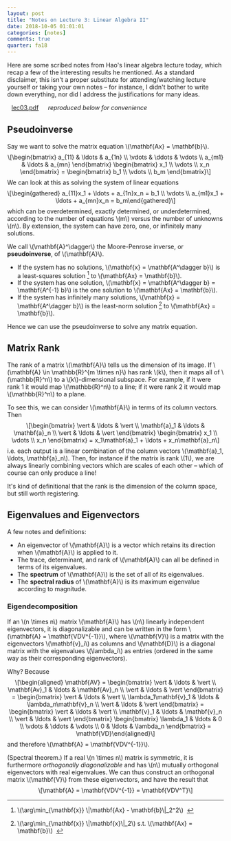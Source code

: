 ```yaml
---
layout: post
title: "Notes on Lecture 3: Linear Algebra II"
date: 2018-10-05 01:01:01
categories: [notes]
comments: true
quarter: fa18
---
```


<style>
  #post h2 { margin: 0.8em 0 0.8em; }
  #post h3 { margin: 1.2em 0 1.2em; }
</style>

Here are some scribed notes from Hao's linear algebra lecture today, which recap a few of the interesting results he mentioned. As a standard disclaimer, this isn't a proper substitute for attending/watching lecture yourself or taking your own notes – for instance, I didn't bother to write down everything, nor did I address the justifications for many ideas.

<a href="{{ site.url }}/notes/fa18/lec03.pdf" class="btn btn-warning" style="line-height: 1.2; padding: 8px 10px">lec03.pdf</a>&nbsp;&nbsp; <em>reproduced below for convenience</em>

<!--more-->

<h2 id="pseudoinverse">Pseudoinverse</h2>
<p>Say we want to solve the matrix equation <span class="math inline">\(\mathbf{Ax} = \mathbf{b}\)</span>. <span class="math display">\[\begin{bmatrix}
a_{11} &amp; \ldots &amp; a_{1n} \\
\vdots &amp; \ddots &amp; \vdots \\
a_{m1} &amp; \ldots &amp; a_{mn}
\end{bmatrix}
\begin{bmatrix}
x_1 \\
\vdots \\
x_n
\end{bmatrix}
=
\begin{bmatrix}
b_1 \\
\vdots \\
b_m
\end{bmatrix}\]</span> We can look at this as solving the system of linear equations <span class="math display">\[\begin{gathered}
a_{11}x_1 + \ldots + a_{1n}x_n = b_1 \\
\vdots \\
a_{m1}x_1 + \ldots + a_{mn}x_n = b_m\end{gathered}\]</span> which can be overdetermined, exactly determined, or underdetermined, according to the number of equations <span class="math inline">\(m\)</span> versus the number of unknowns <span class="math inline">\(n\)</span>. By extension, the system can have zero, one, or infinitely many solutions.</p>
<p>We call <span class="math inline">\(\mathbf{A}^\dagger\)</span> the Moore-Penrose inverse, or <strong>pseudoinverse</strong>, of <span class="math inline">\(\mathbf{A}\)</span>.</p>
<ul>
<li>If the system has no solutions, <span class="math inline">\(\mathbf{x} = \mathbf{A^\dagger b}\)</span> is a least-squares solution <a href="#fn1" class="footnote-ref" id="fnref1"><sup>1</sup></a> to <span class="math inline">\(\mathbf{Ax} = \mathbf{b}\)</span>.</li>
<li>If the system has one solution, <span class="math inline">\(\mathbf{x} = \mathbf{A^\dagger b} = \mathbf{A^{-1} b}\)</span> is the one solution to <span class="math inline">\(\mathbf{Ax} = \mathbf{b}\)</span>.</li>
<li>If the system has infinitely many solutions, <span class="math inline">\(\mathbf{x} = \mathbf{A^\dagger b}\)</span> is the least-norm solution <a href="#fn2" class="footnote-ref" id="fnref2"><sup>2</sup></a> to <span class="math inline">\(\mathbf{Ax} = \mathbf{b}\)</span>.</li>
</ul>
<p>Hence we can use the pseudoinverse to solve any matrix equation.</p>
<h2 id="matrix-rank">Matrix Rank</h2>
<p>The rank of a matrix <span class="math inline">\(\mathbf{A}\)</span> tells us the dimension of its image. If <span class="math inline">\(\mathbf{A} \in \mathbb{R}^{m \times n}\)</span> has rank <span class="math inline">\(k\)</span>, then it maps all of <span class="math inline">\(\mathbb{R}^n\)</span> to a <span class="math inline">\(k\)</span>-dimensional subspace. For example, if it were rank 1 it would map <span class="math inline">\(\mathbb{R}^n\)</span> to a line; if it were rank 2 it would map <span class="math inline">\(\mathbb{R}^n\)</span> to a plane.</p>
<p>To see this, we can consider <span class="math inline">\(\mathbf{A}\)</span> in terms of its column vectors. Then <span class="math display">\[\begin{bmatrix}
\vert &amp; \ldots &amp; \vert \\
\mathbf{a}_1 &amp; \ldots &amp; \mathbf{a}_n \\
\vert &amp; \ldots &amp; \vert
\end{bmatrix}
\begin{bmatrix}
x_1 \\
\vdots \\
x_n
\end{bmatrix}
= x_1\mathbf{a}_1 + \ldots + x_n\mathbf{a}_n\]</span> i.e. each output is a linear combination of the column vectors <span class="math inline">\(\mathbf{a}_1, \ldots, \mathbf{a}_n\)</span>. Then, for instance if the matrix is rank <span class="math inline">\(1\)</span>, we are always linearly combining vectors which are scales of each other – which of course can only produce a line!</p>
<p>It's kind of definitional that the rank is the dimension of the column space, but still worth registering.</p>
<h2 id="eigenvalues-and-eigenvectors">Eigenvalues and Eigenvectors</h2>
<p>A few notes and definitions:</p>
<ul>
<li>An eigenvector of <span class="math inline">\(\mathbf{A}\)</span> is a vector which retains its direction when <span class="math inline">\(\mathbf{A}\)</span> is applied to it.</li>
<li>The trace, determinant, and rank of <span class="math inline">\(\mathbf{A}\)</span> can all be defined in terms of its eigenvalues.</li>
<li>The <strong>spectrum</strong> of <span class="math inline">\(\mathbf{A}\)</span> is the set of all of its eigenvalues.</li>
<li>The <strong>spectral radius</strong> of <span class="math inline">\(\mathbf{A}\)</span> is its maximum eigenvalue according to magnitude.</li>
</ul>
<h3 id="eigendecomposition">Eigendecomposition</h3>
<p>If an <span class="math inline">\(n \times n\)</span> matrix <span class="math inline">\(\mathbf{A}\)</span> has <span class="math inline">\(n\)</span> linearly independent eigenvectors, it is diagonalizable and can be written in the form <span class="math inline">\(\mathbf{A} = \mathbf{VDV^{-1}}\)</span>, where <span class="math inline">\(\mathbf{V}\)</span> is a matrix with the eigenvectors <span class="math inline">\(\mathbf{v}_i\)</span> as columns and <span class="math inline">\(\mathbf{D}\)</span> is a diagonal matrix with the eigenvalues <span class="math inline">\(\lambda_i\)</span> as entries (ordered in the same way as their corresponding eigenvectors).</p>
<p>Why? Because <span class="math display">\[\begin{aligned}
\mathbf{AV}
=
\begin{bmatrix}
\vert &amp; \ldots &amp; \vert \\
\mathbf{Av}_1 &amp; \ldots &amp; \mathbf{Av}_n \\
\vert &amp; \ldots &amp; \vert
\end{bmatrix}
=
\begin{bmatrix}
\vert &amp; \ldots &amp; \vert \\
\lambda_1\mathbf{v}_1 &amp; \ldots &amp; \lambda_n\mathbf{v}_n \\
\vert &amp; \ldots &amp; \vert
\end{bmatrix}
=
\begin{bmatrix}
\vert &amp; \ldots &amp; \vert \\
\mathbf{v}_1 &amp; \ldots &amp; \mathbf{v}_n \\
\vert &amp; \ldots &amp; \vert
\end{bmatrix}
\begin{bmatrix}
\lambda_1 &amp; \ldots &amp; 0 \\
\vdots &amp; \ddots &amp; \vdots \\
0 &amp; \ldots &amp; \lambda_n
\end{bmatrix}
=
\mathbf{VD}\end{aligned}\]</span> and therefore <span class="math inline">\(\mathbf{A} = \mathbf{VDV^{-1}}\)</span>.</p>
<p>(Spectral theorem.) If a real <span class="math inline">\(n \times n\)</span> matrix is symmetric, it is furthermore <em>orthogonally diagonalizable</em> and has <span class="math inline">\(n\)</span> mutually orthogonal eigenvectors with real eigenvalues. We can thus construct an orthogonal matrix <span class="math inline">\(\mathbf{V}\)</span> from these eigenvectors, and have the result that <span class="math display">\[\mathbf{A} = \mathbf{VDV^{-1}} = \mathbf{VDV^T}\]</span></p>
<section class="footnotes">
<hr />
<ol>
<li id="fn1"><p><span class="math inline">\(\arg\min_{\mathbf{x}} \|\mathbf{Ax} - \mathbf{b}\|_2^2\)</span>&nbsp; <a href="#fnref1" class="footnote-back">↩</a></p></li>
<li id="fn2"><p><span class="math inline">\(\arg\min_{\mathbf{x}} \|\mathbf{x}\|_2\)</span> s.t. <span class="math inline">\(\mathbf{Ax} = \mathbf{b}\)</span>&nbsp; <a href="#fnref2" class="footnote-back">↩</a></p></li>
</ol>
</section>
